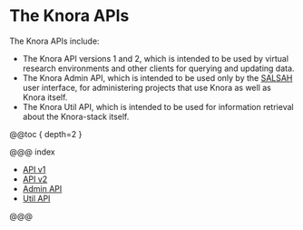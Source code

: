 <!---
Copyright © 2015-2019 the contributors (see Contributors.md).

This file is part of Knora.

Knora is free software: you can redistribute it and/or modify
it under the terms of the GNU Affero General Public License as published
by the Free Software Foundation, either version 3 of the License, or
(at your option) any later version.

Knora is distributed in the hope that it will be useful,
but WITHOUT ANY WARRANTY; without even the implied warranty of
MERCHANTABILITY or FITNESS FOR A PARTICULAR PURPOSE.  See the
GNU Affero General Public License for more details.

You should have received a copy of the GNU Affero General Public
License along with Knora.  If not, see <http://www.gnu.org/licenses/>.
-->

# The Knora APIs

The Knora APIs include:

* The Knora API versions 1 and 2, which is intended to be used by
  virtual research environments and other clients for querying and updating
  data.
* The Knora Admin API, which is intended to be used only by the
  [SALSAH](https://github.com/dhlab-basel/Salsah) user interface, for
  administering projects that use Knora as well as Knora itself.
* The Knora Util API, which is intended to be used for information retrieval
  about the Knora-stack itself.

@@toc { depth=2 }

@@@ index

* [API v1](api-v1/index.md)
* [API v2](api-v2/index.md)
* [Admin API](api-admin/index.md)
* [Util API](api-util/index.md)

@@@
